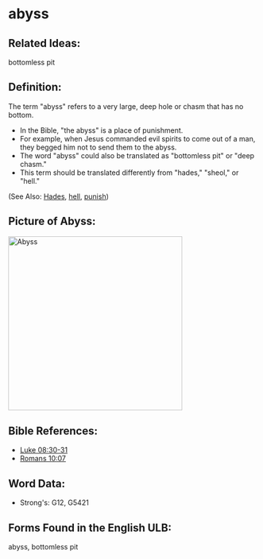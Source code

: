 # abyss

## Related Ideas:

bottomless pit

## Definition:

The term "abyss" refers to a very large, deep hole or chasm that has no bottom.

* In the Bible, "the abyss" is a place of punishment.
* For example, when Jesus commanded evil spirits to come out of a man, they begged him not to send them to the abyss.
* The word "abyss" could also be translated as "bottomless pit" or "deep chasm."
* This term should be translated differently from "hades," "sheol," or "hell."

(See Also: [Hades](../kt/hades.md), [hell](../kt/hell.md), [punish](../other/punish.md))

## Picture of Abyss:

<a href="https://content.bibletranslationtools.org/WycliffeAssociates/en_tw/raw/branch/master/PNGs/a/Abyss_line.png"><img src="https://content.bibletranslationtools.org/WycliffeAssociates/en_tw/raw/branch/master/PNGs/a/Abyss_line.png" alt="Abyss" width="350"></a>

## Bible References:

* [Luke 08:30-31](rc://en/tn/help/luk/08/30)
* [Romans 10:07](rc://en/tn/help/rom/10/07)

## Word Data:

* Strong's: G12, G5421

## Forms Found in the English ULB:

abyss, bottomless pit
